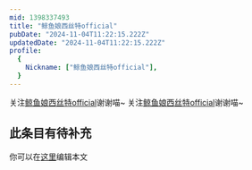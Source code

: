 ```yaml
---
mid: 1398337493
title: "鲸鱼娘西丝特official"
pubDate: "2024-11-04T11:22:15.222Z"
updatedDate: "2024-11-04T11:22:15.222Z"
profile:
  {
    Nickname: ["鲸鱼娘西丝特official"],
  }
---
```


关注[鲸鱼娘西丝特official](https://space.bilibili.com/1398337493)谢谢喵~ 关注[鲸鱼娘西丝特official](https://space.bilibili.com/1398337493)谢谢喵~

## 此条目有待补充
你可以在[这里](https://github.com/Yuhanawa/VTuber.ICU/edit/master/src/content/v/鲸鱼娘西丝特official/index.md)编辑本文

